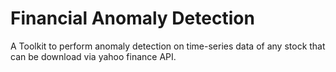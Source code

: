 # Financial Anomaly Detection 

A Toolkit to perform anomaly detection on time-series data of any stock that can be download via yahoo finance API.



